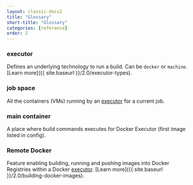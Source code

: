 ```yaml
---
layout: classic-docs2
title: "Glossary"
short-title: "Glossary"
categories: [reference]
order: 2
---
```


### **executor**
Defines an underlying technology to run a build. Can be `docker` or `machine`. [Learn more]({{ site.baseurl }}/2.0/executor-types).

### **job space**
All the containers (VMs) running by an [executor](#executor) for a current job.

### **main container**
A place where build commands executes for Docker Executor (first image listed in config).

### **Remote Docker**
Feature enabling building, running and pushing images into Docker Registries within a Docker [executor](#executor). [Learn more]({{ site.baseurl }}/2.0/building-docker-images).

